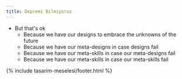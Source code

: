 ```yaml
---
title: Depremi Bilmiyoruz
---
```


- But that's ok
  - Because we have our designs to embrace the unknowns of the future
  - Because we have our meta-designs in case designs fail
  - Because we have our meta-skills in case our meta-designs fail
  - Because we have our meta-skills in case our meta-skills fail

{% include tasarim-meselesi/footer.html %}
